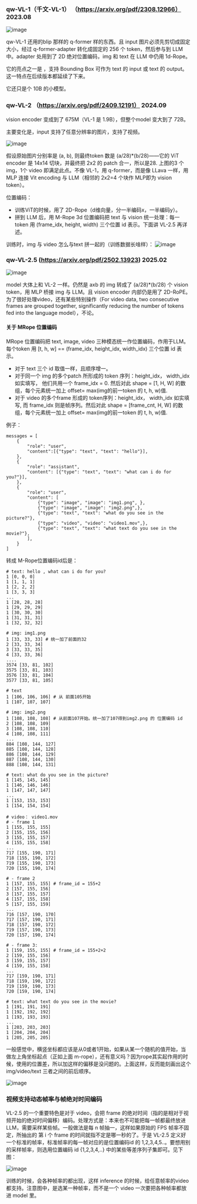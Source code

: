 ### qw-VL-1（千文-VL-1） （https://arxiv.org/pdf/2308.12966） 2023.08

![image](https://github.com/user-attachments/assets/4121756e-32dc-4a28-ae66-a2215849bba9)

qw-VL-1 还用的blip 那样的 q-former 样的东西。且 input 图片必须先剪切成固定大小，经过 q-former-adapter 转化成固定的 256 个 token，然后参与到 LLM 中。adapter 处用到了 2D 绝对位置编码，img 和 text 在 LLM 中仍用 1d-Rope。

它的亮点之一是 ，支持 Bounding Box 可作为 text 的 input 或 text 的 output。这一特点在后续版本都延续了下来。

它还只是个 10B 的小模型。

### qw-VL-2 （https://arxiv.org/pdf/2409.12191） 2024.09

vision encoder 变成到了 675M（VL-1 是 1.9B），但整个model 变大到了 72B。

主要变化是，input 支持了任意分辨率的图片，支持了视频。

![image](https://github.com/user-attachments/assets/ee01c926-fd4b-4dfc-9697-13bd171c7e00)

假设原始图片分别率是 (a, b), 则最终token 数是 (a/28)*(b/28)——它的 ViT encoder 是 14x14 切块，并最终把 2x2 的 patch 合一，所以是28. 上图的3 个 img，1个 video 即满足此点。不像 VL-1，用  q-former，而是像 LLava 一样，用 MLP 连接 Vit encoding 与 LLM（相邻的 2x2=4 个块作 MLP即为 vision token）。

位置编码：
- 训练ViT的时候，用了 2D-Rope（d维向量，分一半编码x，一半编码y）。
- 拼到 LLM 后，用 M-Rope 3d 位置编码把 text 与 vision 统一处理：每一token  用 (frame_idx, height, width) 三个位置 id 表示。下面讲 VL-2.5 再详述。


训练时，img 与 video 怎么与text 拼一起的（训练数据长啥样）：
![image](https://github.com/user-attachments/assets/793ce02d-e1d6-4133-a2e2-9574333a19b9)

### qw-VL-2.5 (https://arxiv.org/pdf/2502.13923) 2025.02

![image](https://github.com/user-attachments/assets/73dc5f83-1976-42b0-b7e7-6d9a07657cc9)

model 大体上和 VL-2 一样。仍然是 axb 的 img 转成了 (a/28)*(b/28) 个 vision token，用 MLP 桥接 img 与 LLM。且 vision encoder 内部仍是用了 2D-RoPE。为了很好处理video，还有某些特别操作（For video data, two consecutive frames are grouped together, significantly reducing the number of tokens fed into the language model），不论。

#### 关于 MRope 位置编码

MRope 位置编码把 text, image, video 三种模态统一作位置编码，作用于LLM。每个token 用 [t, h, w] == (frame_idx, height_idx, width_idx) 三个位置 id 表示。
- 对于 text 三个 id 取值一样，且顺序增一。
- 对于同一个 img 的多个patch 所形成的 token 序列：height_idx， width_idx 如实填写， 他们共用一个 frame_idx = 0. 然后对此 shape = [1, H, W] 的数组，每个元素统一加上 offset= max(img的前一token 的 t, h, w)值.
- 对于 video 的多个frame 形成的 token序列：height_idx， width_idx 如实填写, 而 frame_idx 则是帧序列。然后对此 shape = [frame_cnt, H, W] 的数组，每个元素统一加上 offset= max(img的前一token 的 t, h, w)值.

例子：
```
messages = [
    {
        "role": "user",
        "content":[{"type": "text", "text": "hello"}],
    },
    {
        "role": "assistant",
        "content": [{"type": "text", "text": "what can i do for you?"}],
    },
    {
        "role": "user",
        "content": [
            {"type": "image", "image": "img1.png", },
            {"type": "image", "image": "img2.png",},
            {"type": "text", "text": "what do you see in the picture?"},
            {"type": "video", "video": "video1.mov",},
            {"type": "text", "text": "what text do you see in the movie?"},
        ],
    }
]
```

转成 M-Rope位置编码id后是：

```
# text: hello , what can i do for you?
1 [0, 0, 0]
1 [1, 1, 1]
1 [2, 2, 2]
1 [3, 3, 3]
...
1 [28, 28, 28]
1 [29, 29, 29]
1 [30, 30, 30]
1 [31, 31, 31]
1 [32, 32, 32]

# img: img1.png
1 [33, 33, 33] # 统一加了前面的32
2 [33, 33, 34]
3 [33, 33, 35]
4 [33, 33, 36]
....
3574 [33, 81, 102]
3575 [33, 81, 103]
3576 [33, 81, 104]
3577 [33, 81, 105]

# text
1 [106, 106, 106] # 从 前面105开始
1 [107, 107, 107]

# img: img2.png
1 [108, 108, 108] # 从前面107开始。统一加了107得到img2.png 的 位置编码 id
2 [108, 108, 109]
3 [108, 108, 110]
4 [108, 108, 111]
...
884 [108, 144, 127]
885 [108, 144, 128]
886 [108, 144, 129]
887 [108, 144, 130]
888 [108, 144, 131]

# text: what do you see in the picture?
1 [145, 145, 145]
1 [146, 146, 146]
1 [147, 147, 147]
...
1 [153, 153, 153]
1 [154, 154, 154]

# video： video1.mov
# - frame 1
1 [155, 155, 155]
2 [155, 155, 156]
3 [155, 155, 157]
4 [155, 155, 158]
...
717 [155, 190, 171]
718 [155, 190, 172]
719 [155, 190, 173]
720 [155, 190, 174]

# - frame 2
1 [157, 155, 155] # frame_id = 155+2
2 [157, 155, 156]
3 [157, 155, 157]
4 [157, 155, 158]
5 [157, 155, 159]
...
716 [157, 190, 170]
717 [157, 190, 171]
718 [157, 190, 172]
719 [157, 190, 173]
720 [157, 190, 174]

# - frame 3: 
1 [159, 155, 155] # frame_id = 155+2+2
2 [159, 155, 156]
3 [159, 155, 157]
4 [159, 155, 158]
...
717 [159, 190, 171]
718 [159, 190, 172]
719 [159, 190, 173]
720 [159, 190, 174]

# text: what text do you see in the movie?
1 [191, 191, 191]
1 [192, 192, 192]
1 [193, 193, 193]
...
1 [203, 203, 203]
1 [204, 204, 204]
1 [205, 205, 205]
```

一般感觉中，横竖坐标都应该是从0或者1开始，如果从某一个随机的值开始，当做左上角坐标起点（正如上面 m-rope），还有意义吗？因为rope其实起作用的时候，使用的位置差，所以加这样的偏移是没问题的。上面这样，反而能刻画出这个img/video/text 三者之间的前后顺序。

![image](https://github.com/user-attachments/assets/6bedc332-b487-42ec-bd5b-55e36e2c97e0)

### 视频支持动态帧率与帧绝对时间编码

VL-2.5 的一个重要特色是对于 video，会把 frame 的绝对时间（指的是相对于视频开始的绝对时间偏移）编码。处理方式是：本来也不可能把每一帧都最终放进 LLM，需要采样某些帧。一般做法是每 n 帧抽一，这样如果原始的 FPS 帧率不固定，所抽出的 第 i 个 frame 的时间就指不定是哪一秒的了。于是 VL-2.5 定义好一个标准的帧率，标准帧率的每一帧对应的是位置编码id 的 1,2,3,4,5..。要想用别的采样帧率，则选用位置编码 id {1,2,3,4,..} 中的某些等差序列子集即可。见下图：

![image](https://github.com/user-attachments/assets/a7ec35fc-b815-49d6-bb10-3741cc657cf3)

训练的时候，会各种帧率的都出现，这样 inference 的时候，给任意帧率的video 都支持。注意图中，是选某一种帧率，而不是一个 video 一次要把各种帧率都放进 model 里。

